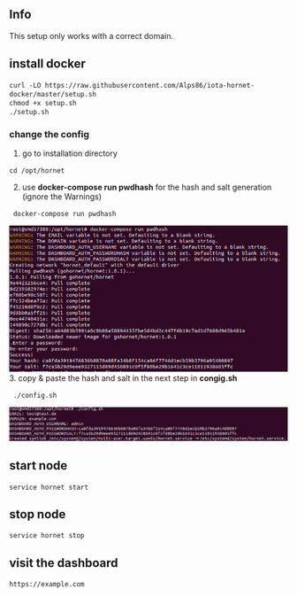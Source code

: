 ## Info
This setup only works with a correct domain.

## install docker
```console
curl -LO https://raw.githubusercontent.com/Alps86/iota-hornet-docker/master/setup.sh
chmod +x setup.sh
./setup.sh
```

### change the config
1. go to installation directory
```console
cd /opt/hornet
```
2. use **docker-compose run pwdhash** for the hash and salt generation (ignore the Warnings)
```console
 docker-compose run pwdhash
 ```
![docker-compose run pwdhash](first.png)
3. copy & paste the hash and salt in the next step in **congig.sh**
```console
 ./config.sh
 ```
![./config.sh](second.png)

## start node
```console
service hornet start
```

## stop node
```console
service hornet stop
```

## visit the dashboard
```console
https://example.com
```
